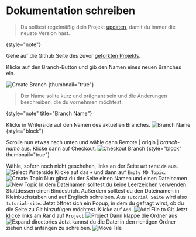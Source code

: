 # Dokumentation schreiben

> Du solltest regelmäßig dein Projekt [updaten](update-project.md#update), damit du immer die neuste Version hast.
> 
{style="note"}

<procedure title="Neuen Branch erstellen" id="new-branch">
<step>

Gehe auf die Github Seite des zuvor [geforkten Projekts](fork-repo.md).

</step>
<step>

Klicke auf den Branch-Button und gib den Namen eines neuen Branches ein.

![Create Branch](create-branch-first.png) {thumbnail="true"}

> Der Name sollte kurz und prägnant sein und die Änderungen beschreiben, die du vornehmen möchtest.
>
{style="note" title="Branch Name"}

</step>
</procedure>

<procedure title="Branch wechseln" id="switch-branch">
<step>

Klicke in Writerside auf den Namen des aktuellen Branches.
![Branch Name](switch-branch-first.png) {style="block"}

</step>
<step>

Scrolle nun etwas nach unten und wähle dann <ui-path>Remote | origin | _branch-name_</ui-path> aus.
Klicke dann auf <ui-path>Checkout</ui-path>.
![Checkout Branch](switch-branch-second.png) {style="block" thumbnail="true"}

</step>
</procedure>

<procedure title="Neue Seite erstellen" id="new-page">
<step>
Wähle, sofern noch nicht geschehen, links an der Seite <code>Writerside</code> aus.
<img src="write-documentation-first.png" alt="Select Writerside" style="block"/>
</step>
<step>
Klicke auf das <code>+</code> und dann auf <code>Empty MD Topic</code>.
<img src="write-documentation-second.png" alt="Create Topic" style="block" thumbnail="true" theme="dark"/>
</step>
<step>
Nun gibst du der Seite einen Namen und einen Dateinamen
<img src="write-documentation-third.png" alt="New Topic" style="block"/>
<note>
In dem Dateinamen solltest du keine Leerzeichen verwenden. Stattdessen einen Bindestrich.
Außerdem solltest du den Dateinamen in Kleinbuchstaben und auf Englisch schreiben.
Aus <code>Tutorial Seite</code> wird also <code>tutorial-site</code>.
</note>
</step>
<step>
Jetzt öffnet sich ein Popup, in dem du gefragt wirst, ob du die Seite zu Git hinzufügen möchtest.
Klicke auf <code>Add</code>.
<img src="write-documentation-fourth.png" alt="Add File to Git" style="block"/>
</step>
<step>
Jetzt klicke links am Rand auf <code>Project</code>
<img src="write-documentation-fifth.png" alt="Project" style="block"/>
</step>
<step>
Dann klappe die Ordner aus
<img src="write-documentation-sixth.png" alt="Expand directories" style="block" thumbnail="true"/>
</step>
<step>
Jetzt kannst du die Datei in den richtigen Ordner ziehen und anfangen zu schreiben.
<img src="write-documentation-seventh.gif" alt="Move File" thumbnail="true"/>
</step>
</procedure>
